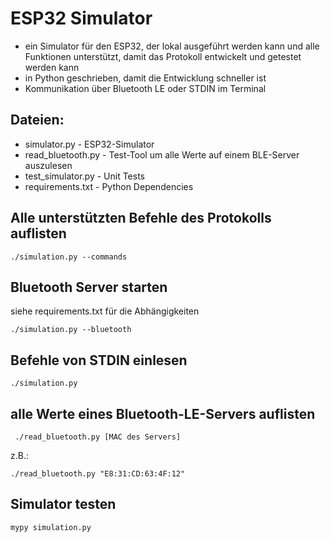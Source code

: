 # ESP32 Simulator

- ein Simulator für den ESP32, der lokal ausgeführt werden kann und alle Funktionen unterstützt, damit das Protokoll entwickelt und getestet werden kann
- in Python geschrieben, damit die Entwicklung schneller ist
- Kommunikation über Bluetooth LE oder STDIN im Terminal

## Dateien:

- simulator.py - ESP32-Simulator
- read_bluetooth.py - Test-Tool um alle Werte auf einem BLE-Server auszulesen
- test_simulator.py - Unit Tests
- requirements.txt - Python Dependencies

## Alle unterstützten Befehle des Protokolls auflisten
    ./simulation.py --commands

## Bluetooth Server starten

siehe requirements.txt für die Abhängigkeiten

    ./simulation.py --bluetooth

## Befehle von STDIN einlesen
    ./simulation.py 

## alle Werte eines Bluetooth-LE-Servers auflisten
     ./read_bluetooth.py [MAC des Servers]
   
z.B.:

    ./read_bluetooth.py "E8:31:CD:63:4F:12"

## Simulator testen
    mypy simulation.py
